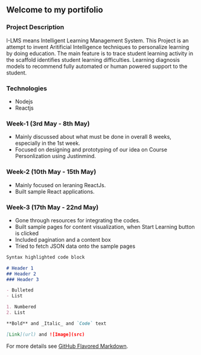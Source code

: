## Welcome to my portifolio

### Project Description
I-LMS means Intelligent Learning Management System. This Project is an attempt to invent Aritificial Intelligence techniques to personalize learning by doing education. The main feature is to trace student learning activity in the scaffold identifies student learning difficulties. Learning diagnosis models to recommend fully automated or human powered support to the student.

### Technologies
- Nodejs
- Reactjs


### Week-1 (3rd May - 8th May)
- Mainly discussed about what must be done in overall 8 weeks, especially in the 1st week.
- Focused on designing and prototyping of our idea on Course Personlization using Justinmind.

### Week-2 (10th May - 15th May)
- Mainly focused on leraning ReactJs.
- Built sample React applications.

### Week-3 (17th May - 22nd May)
- Gone through resources for integrating the codes.
- Built sample pages for content visualization, when Start Learning button is clicked
- Included pagination and a content box
- Tried to fetch JSON data onto the sample pages


```markdown
Syntax highlighted code block

# Header 1
## Header 2
### Header 3

- Bulleted
- List

1. Numbered
2. List

**Bold** and _Italic_ and `Code` text

[Link](url) and ![Image](src)
```

For more details see [GitHub Flavored Markdown](https://guides.github.com/features/mastering-markdown/).

